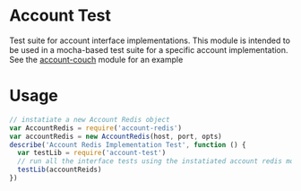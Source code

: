 # Account Test
Test suite for account interface implementations. This module is intended to be used in a mocha-based test suite for a specific account implementation. See the [account-couch](https://github.com/nisaacson/account-couch) module for an example

# Usage

```javascript
// instatiate a new Account Redis object
var AccountRedis = require('account-redis')
var accountRedis = new AccountRedis(host, port, opts)
describe('Account Redis Implementation Test', function () {
  var testLib = require('account-test')
  // run all the interface tests using the instatiated account redis module
  testLib(accountReids)
})
```
